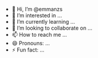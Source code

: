- 👋 Hi, I’m @emmanzs
- 👀 I’m interested in ...
- 🌱 I’m currently learning ...
- 💞️ I’m looking to collaborate on ...
- 📫 How to reach me ...
- 😄 Pronouns: ...
- ⚡ Fun fact: ...

<!---
emmanzs/emmanzs is a ✨ special ✨ repository because its `README.md` (this file) appears on your GitHub profile.
You can click the Preview link to take a look at your changes.
--->
